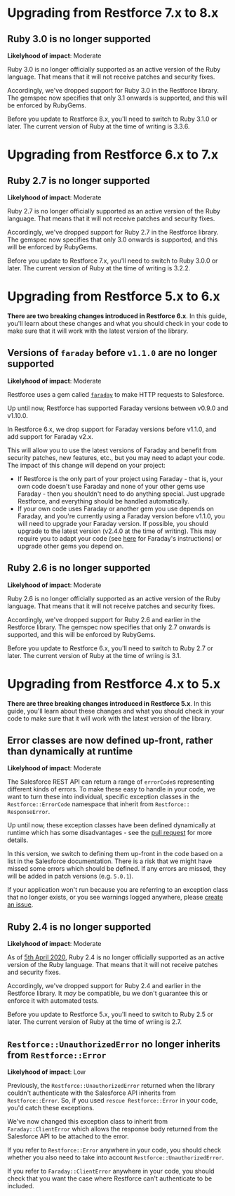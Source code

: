# Upgrading from Restforce 7.x to 8.x

## Ruby 3.0 is no longer supported

**Likelyhood of impact**: Moderate

Ruby 3.0 is no longer officially supported as an active version of the Ruby language. That means that it will not receive patches and security fixes.

Accordingly, we've dropped support for Ruby 3.0 in the Restforce library. The gemspec now specifies that only 3.1 onwards is supported, and this will be enforced by RubyGems.

Before you update to Restforce 8.x, you'll need to switch to Ruby 3.1.0 or later. The current version of Ruby at the time of writing is 3.3.6.

# Upgrading from Restforce 6.x to 7.x

## Ruby 2.7 is no longer supported

__Likelyhood of impact__: Moderate

Ruby 2.7 is no longer officially supported as an active version of the Ruby language. That means that it will not receive patches and security fixes.

Accordingly, we've dropped support for Ruby 2.7 in the Restforce library. The gemspec now specifies that only 3.0 onwards is supported, and this will be enforced by RubyGems.

Before you update to Restforce 7.x, you'll need to switch to Ruby 3.0.0 or later. The current version of Ruby at the time of writing is 3.2.2.

# Upgrading from Restforce 5.x to 6.x

__There are two breaking changes introduced in Restforce 6.x__. In this guide, you'll learn about these changes and what you should check in your code to make sure that it will work with the latest version of the library.

## Versions of `faraday` before `v1.1.0` are no longer supported

__Likelyhood of impact__: Moderate

Restforce uses a gem called [`faraday`](https://github.com/lostisland/faraday) to make HTTP requests to Salesforce. 

Up until now, Restforce has supported Faraday versions between v0.9.0 and v1.10.0. 

In Restforce 6.x, we drop support for Faraday versions before v1.1.0, and add support for Faraday v2.x.

This will allow you to use the latest versions of Faraday and benefit from security patches, new features, etc., but you may need to adapt your code. The impact of this change will depend on your project:

* If Restforce is the only part of your project using Faraday - that is, your own code doesn't use Faraday and none of your other gems use Faraday - then you shouldn't need to do anything special. Just upgrade Restforce, and everything should be handled automatically.
* If your own code uses Faraday or another gem you use depends on Faraday, and you're currently using a Faraday version before v1.1.0, you will need to upgrade your Faraday version. If possible, you should upgrade to the latest version (v2.4.0 at the time of writing). This may require you to adapt your code (see [here](https://github.com/lostisland/faraday/blob/main/UPGRADING.md) for Faraday's instructions) or upgrade other gems you depend on.

## Ruby 2.6 is no longer supported

__Likelyhood of impact__: Moderate

Ruby 2.6 is no longer officially supported as an active version of the Ruby language. That means that it will not receive patches and security fixes.

Accordingly, we've dropped support for Ruby 2.6 and earlier in the Restforce library. The gemspec now specifies that only 2.7 onwards is supported, and this will be enforced by RubyGems.

Before you update to Restforce 6.x, you'll need to switch to Ruby 2.7 or later. The current version of Ruby at the time of wriing is 3.1.

# Upgrading from Restforce 4.x to 5.x

__There are three breaking changes introduced in Restforce 5.x__. In this guide, you'll learn about these changes and what you should check in your code to make sure that it will work with the latest version of the library.

## Error classes are now defined up-front, rather than dynamically at runtime

__Likelyhood of impact__: Moderate

The Salesforce REST API can return a range of `errorCode`s representing different kinds of errors. To make these easy to
handle in your code, we want to turn these into individual, specific exception classes in the `Restforce::ErrorCode` namespace that inherit from `Restforce:: ResponseError`.

Up until now, these exception classes have been defined dynamically at runtime which has some disadvantages - see the [pull request](https://github.com/restforce/restforce/pull/551) for more details.

In this version, we switch to defining them up-front in the code based on a list in the Salesforce documentation. There is a risk that we might have missed some errors which should be defined. If any errors are missed, they will be added in patch versions (e.g. `5.0.1`). 

If your application won't run because you are referring to an exception class that no longer exists, or you see warnings logged anywhere, please [create an issue](https://github.com/restforce/restforce/issues/new?template=unhandled-salesforce-error.md&title=Unhandled+Salesforce+error%3A+%3Cinsert+error+code+here%3E).

## Ruby 2.4 is no longer supported

__Likelyhood of impact__: Moderate

As of [5th April 2020](https://www.ruby-lang.org/en/news/2020/04/05/support-of-ruby-2-4-has-ended/), Ruby 2.4 is no longer officially supported as an active version of the Ruby language. That means that it will not receive patches and security fixes.

Accordingly, we've dropped support for Ruby 2.4 and earlier in the Restforce library. It *may* be compatible, bu we don't guarantee this or enforce it with automated tests.

Before you update to Restforce 5.x, you'll need to switch to Ruby 2.5 or later. The current version of Ruby at the time of wriing is 2.7.

## `Restforce::UnauthorizedError` no longer inherits from `Restforce::Error`

__Likelyhood of impact__: Low

Previously, the `Restforce::UnauthorizedError` returned when the library couldn't authenticate with the Salesforce API inherits from `Restforce::Error`. So, if you used `rescue Restforce::Error` in your code, you'd catch these exceptions.

We've now changed this exception class to inherit from `Faraday::ClientError` which allows the response body returned from the Salesforce API to be attached to the error.

If you refer to `Restforce::Error` anywhere in your code, you should check whether you also need to take into account `Restforce::UnauthorizedError`.

If you refer to `Faraday::ClientError` anywhere in your code, you should check that you want the case where Restforce can't authenticate to be included.
